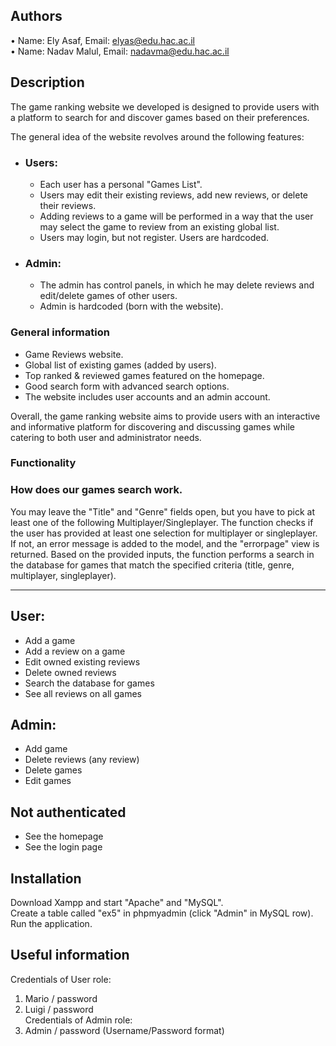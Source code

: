 ## Authors
• Name: Ely Asaf, Email:  elyas@edu.hac.ac.il <br>
• Name: Nadav Malul, Email: nadavma@edu.hac.ac.il <br>

## Description
<p>The game ranking website we developed is designed to provide users with a platform to search for and discover games based on their preferences.</p>
<p>The general idea of the website revolves around the following features:</p>
<ul>
  <li>
    <h3>Users:</h3>
    <ul>
      <li>Each user has a personal "Games List".</li>
      <li>Users may edit their existing reviews, add new reviews, or delete their reviews.</li>
      <li>Adding reviews to a game will be performed in a way that the user may select the game to review from an existing global list.</li>
      <li>Users may login, but not register. Users are hardcoded.</li>
    </ul>
  </li>
  <li>
    <h3>Admin:</h3>
    <ul>
      <li>The admin has control panels, in which he may delete reviews and edit/delete games of other users.</li>
      <li>Admin is hardcoded (born with the website).</li>
    </ul>
  </li>
</ul>

### General information
<ul>
  <li>Game Reviews website.</li>
  <li>Global list of existing games (added by users).</li>
  <li>Top ranked & reviewed games featured on the homepage.</li>
  <li>Good search form with advanced search options.</li>
  <li>The website includes user accounts and an admin account.</li>
</ul>
<p>Overall, the game ranking website aims to provide users with an interactive and informative platform for discovering and discussing games while catering to both user and administrator needs.</p>

### Functionality
<h3>How does our games search work.</h3>
You may leave the "Title" and "Genre" fields open, but you have to pick at least one of the following Multiplayer/Singleplayer.
The function checks if the user has provided at least one selection for multiplayer or singleplayer. 
If not, an error message is added to the model, and the "errorpage" view is returned.
Based on the provided inputs, the function performs a search in the database for games that match the specified criteria (title, genre, multiplayer, singleplayer).
<hr/>
<h2>User:</h2>
<ul>
  <li>Add a game</li>
  <li>Add a review on a game</li>
  <li>Edit owned existing reviews</li>
  <li>Delete owned reviews</li>
  <li>Search the database for games</li>
  <li>See all reviews on all games</li>
</ul>

<h2>Admin:</h2>
<ul>
  <li>Add game</li>
  <li>Delete reviews (any review)</li>
  <li>Delete games</li>
  <li>Edit games</li>
</ul>
<h2>Not authenticated</h2>
<ul>
  <li>See the homepage</li>
  <li>See the login page</li>
</ul>

<h2>Installation</h2>
Download Xampp and start "Apache" and "MySQL".<br>
Create a table called "ex5" in phpmyadmin (click "Admin" in MySQL row).<br>
Run the application.

<h2>Useful information</h2> 

Credentials of User role:
1. Mario / password
2. Luigi / password<br>
Credentials of Admin role:
1. Admin / password
(Username/Password format)
